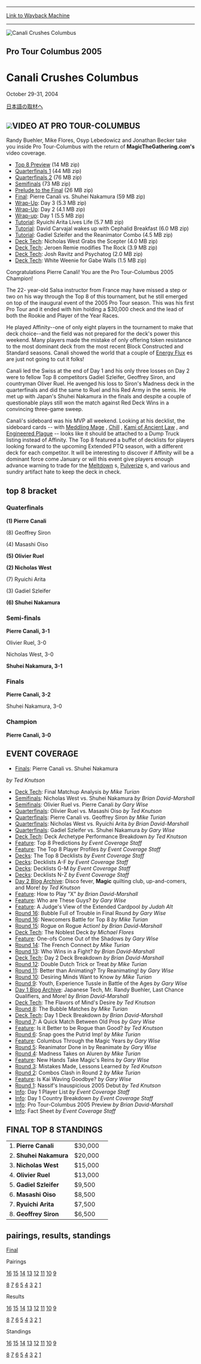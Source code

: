 
---
[Link to Wayback Machine](https://web.archive.org/web/20160228024539/http://magic.wizards.com/en/events/coverage/canali-crushes-columbus)

[_metadata_:description]:- "*/ /*-->*/ 日本語の取材へ"
[_metadata_:generator]:- "Drupal 7 (http://drupal.org)"
[_metadata_:node]:- "546381"
[_metadata_:source]:- "div-block-system-main"
[_metadata_:title]:- "Canali Crushes Columbus"
[_metadata_:wayback_capture_timestamp]:- "2016-02-28 02:45:39"
[_metadata_:wayback_raw_url]:- "https://web.archive.org/web/20160228024539id_/http://magic.wizards.com/en/events/coverage/canali-crushes-columbus"
[_metadata_:wayback_url]:- "http://magic.wizards.com/en/events/coverage/canali-crushes-columbus"
---







![Canali Crushes Columbus](https://media.magic.wizards.com/images/banner/large_1_4.jpg)





Pro Tour Columbus 2005
----------------------


Canali Crushes Columbus
=======================




October 29-31, 2004












[日本語の取材へ](/en/node/546376)


![](https://media.magic.wizards.com/image_legacy_migration/sideboard/images/ptcol05/win.jpg)VIDEO AT PRO TOUR-COLUMBUS
--------------------------


Randy Buehler, Mike Flores, Osyp Lebedowicz and Jonathan Becker take you inside Pro Tour-Columbus with the return of **MagicTheGathering.com's** video coverage.



* [Top 8 Preview](http://webcast.wizards.com/04columbus/day3/pregame.zip) (14 MB zip)
* [Quarterfinals 1](http://webcast.wizards.com/04columbus/day3/quarterfinals1.zip) (44 MB zip)
* [Quarterfinals 2](http://webcast.wizards.com/04columbus/day3/quarterfinals2.zip) (76 MB zip)
* [Semifinals](http://webcast.wizards.com/04columbus/day3/semifinals.zip) (73 MB zip)
* [Prelude to the Final](http://webcast.wizards.com/04columbus/day3/halftime.zip) (26 MB zip)
* [Final](http://webcast.wizards.com/04columbus/day3/finals.zip): Pierre Canali vs. Shuhei Nakamura (59 MB zip)
* [Wrap-Up](http://webcast.wizards.com/04columbus/day3/finals_wrap.zip): Day 3 (5.3 MB zip)
* [Wrap-Up](http://webcast.wizards.com/04columbus/day2/day_2_wrap.zip): Day 2 (4.1 MB zip)
* [Wrap-up](http://webcast.wizards.com/04columbus/day1/day_1_wrap_up.zip): Day 1 (5.5 MB zip)
* [Tutorial](http://webcast.wizards.com/04columbus/day2/card_types_3_japan.zip): Ryuichi Arita Lives Life (5.7 MB zip)
* [Tutorial](http://webcast.wizards.com/04columbus/day2/card_types_2_spanish.zip): David Carvajal wakes up with Cephalid Breakfast (6.0 MB zip)
* [Tutorial](http://webcast.wizards.com/04columbus/day2/card_types_1.zip): Gadiel Szleifer and the Reanimator Combo (4.5 MB zip)
* [Deck Tech](http://webcast.wizards.com/04columbus/day2/nick_west.zip): Nicholas West Grabs the Scepter (4.0 MB zip)
* [Deck Tech](http://webcast.wizards.com/04columbus/day1/jeroen_remie.zip): Jeroen Remie modifies The Rock (3.9 MB zip)
* [Deck Tech](http://webcast.wizards.com/04columbus/day1/josh_ravitz.zip): Josh Ravitz and Psychatog (2.0 MB zip)
* [Deck Tech](http://webcast.wizards.com/04columbus/day1/gabe_walls.zip): White Weenie for Gabe Walls (1.5 MB zip)

Congratulations Pierre Canali! You are the Pro Tour-Columbus 2005 Champion!


The 22- year-old Salsa instructor from France may have missed a step or two on his way through the Top 8 of this tournament, but he still emerged on top of the inaugural event of the 2005 Pro Tour season. This was his first Pro Tour and it ended with him holding a $30,000 check and the lead of both the Rookie and Player of the Year Races.


He played Affinity--one of only eight players in the tournament to make that deck choice--and the field was not prepared for the deck's power this weekend. Many players made the mistake of only offering token resistance to the most dominant deck from the most recent Block Constructed and Standard seasons. Canali showed the world that a couple of [Energy Flux](http://gatherer.wizards.com/Pages/Card/Details.aspx?name=Energy+Flux) es are just not going to cut it folks!


Canali led the Swiss at the end of Day 1 and his only three losses on Day 2 were to fellow Top 8 competitors Gadiel Szleifer, Geoffrey Siron, and countryman Oliver Ruel. He avenged his loss to Siron's Madness deck in the quarterfinals and did the same to Ruel and his Red Army in the semis. He met up with Japan's Shuhei Nakamura in the finals and despite a couple of questionable plays still won the match against Red Deck Wins in a convincing three-game sweep.


Canali's sideboard was his MVP all weekend. Looking at his decklist, the sideboard cards -- with [Meddling Mage](http://gatherer.wizards.com/Pages/Card/Details.aspx?name=Meddling+Mage) , [Chill](http://gatherer.wizards.com/Pages/Card/Details.aspx?name=Chill) , [Kami of Ancient Law](http://gatherer.wizards.com/Pages/Card/Details.aspx?name=Kami+of+Ancient+Law) , and [Engineered Plague](http://gatherer.wizards.com/Pages/Card/Details.aspx?name=Engineered+Plague) -- looks like it should be attached to a Dump Truck listing instead of Affinity. The Top 8 featured a buffet of decklists for players looking forward to the upcoming Extended PTQ season, with a different deck for each competitor. It will be interesting to discover if Affinity will be a dominant force come January or will this event give players enough advance warning to trade for the [Meltdown](http://gatherer.wizards.com/Pages/Card/Details.aspx?name=Meltdown) s, [Pulverize](http://gatherer.wizards.com/Pages/Card/Details.aspx?name=Pulverize) s, and various and sundry artifact hate to keep the deck in check.



top 8 bracket
-------------





### Quaterfinals





**(1) Pierre Canali**




(8) Geoffrey Siron






(4) Masashi Oiso




**(5) Olivier Ruel**






**(2) Nicholas West**




(7) Ryuichi Arita






(3) Gadiel Szleifer




**(6) Shuhei Nakamura**







### Semi-finals





**Pierre Canali, 3-1**




Olivier Ruel, 3-0






Nicholas West, 3-0




**Shuhei Nakamura, 3-1**







### Finals





**Pierre Canali, 3-2**




Shuhei Nakamura, 3-0







### Champion





**Pierre Canali, 3-0**









EVENT COVERAGE
--------------




* [Finals](/en/articles/archive/event-coverage/live-coverage-2005-pro-tour-columbus-2004-10-31-5): Pierre Canali vs. Shuhei Nakamura

 *by Ted Knutson*
* [Deck Tech](/en/articles/archive/event-coverage/live-coverage-2005-pro-tour-columbus-2004-10-31-3): Final Matchup Analysis
 *by Mike Turian*
* [Semifinals](/en/articles/archive/event-coverage/live-coverage-2005-pro-tour-columbus-2004-10-31-11): Nicholas West vs. Shuhei Nakamura
 *by Brian David-Marshall*
* [Semifinals](/en/articles/archive/event-coverage/live-coverage-2005-pro-tour-columbus-2004-10-31-10): Olivier Ruel vs. Pierre Canali
 *by Gary Wise*
* [Quarterfinals](/en/articles/archive/event-coverage/live-coverage-2005-pro-tour-columbus-2004-10-31-9): Olivier Ruel vs. Masashi Oiso
 *by Ted Knutson*
* [Quarterfinals](/en/articles/archive/event-coverage/live-coverage-2005-pro-tour-columbus-2004-10-31-8): Pierre Canali vs. Geoffrey Siron
 *by Mike Turian*
* [Quarterfinals](/en/articles/archive/event-coverage/live-coverage-2005-pro-tour-columbus-2004-10-31-7): Nicholas West vs. Ryuichi Arita
 *by Brian David-Marshall*
* [Quarterfinals](/en/articles/archive/event-coverage/live-coverage-2005-pro-tour-columbus-2004-10-31-6): Gadiel Szleifer vs. Shuhei Nakamura
 *by Gary Wise*
* [Deck Tech](/en/articles/archive/event-coverage/live-coverage-2005-pro-tour-columbus-2004-10-31-2): Deck Archetype Performance Breakdown
 *by Ted Knutson*
* [Feature](/en/articles/archive/event-coverage/live-coverage-2005-pro-tour-columbus-2004-10-31-4): Top 8 Predictions
 *by Event Coverage Staff*
* [Feature](/en/articles/archive/event-coverage/live-coverage-2005-pro-tour-columbus-2004-10-30-39): The Top 8 Player Profiles
 *by Event Coverage Staff*
* [Decks](/en/articles/archive/event-coverage/live-coverage-2005-pro-tour-columbus-2004-10-30-38): The Top 8 Decklists
 *by Event Coverage Staff*
* [Decks](/en/articles/archive/event-coverage/live-coverage-2005-pro-tour-columbus-2004-10-31): Decklists A-F
 *by Event Coverage Staff*
* [Decks](/en/articles/archive/event-coverage/live-coverage-2005-pro-tour-columbus-2004-10-31-0): Decklists G-M
 *by Event Coverage Staff*
* [Decks](/en/articles/archive/event-coverage/live-coverage-2005-pro-tour-columbus-2004-10-31-1): Decklists N-Z
 *by Event Coverage Staff*
* [Day 2 Blog Archive](/en/articles/archive/event-coverage/2004-10-29): Disco fever, **Magic** quilting club, up-and-comers, and More!
 *by Ted Knutson*
* [Feature](/en/articles/archive/event-coverage/live-coverage-2005-pro-tour-columbus-2004-10-30-4): How to Play "X"
 *by Brian David-Marshall*
* [Feature](/en/articles/archive/event-coverage/live-coverage-2005-pro-tour-columbus-2004-10-30-3): Who are These Guys?
 *by Gary Wise*
* [Feature](/en/articles/archive/event-coverage/live-coverage-2005-pro-tour-columbus-2004-10-30-2): A Judge's View of the Extended Cardpool
 *by Judah Alt*
* [Round 16](/en/articles/archive/event-coverage/live-coverage-2005-pro-tour-columbus-2004-10-30-12): Bubble Full of Trouble in Final Round
 *by Gary Wise*
* [Round 16](/en/articles/archive/event-coverage/live-coverage-2005-pro-tour-columbus-2004-10-30-11): Newcomers Battle for Top 8
 *by Mike Turian*
* [Round 15](/en/articles/archive/event-coverage/live-coverage-2005-pro-tour-columbus-2004-10-30-10): Rogue on Rogue Action!
 *by Brian David-Marshall*
* [Deck Tech](/en/articles/archive/event-coverage/live-coverage-2005-pro-tour-columbus-2004-10-30-0): The Noblest Deck
 *by Michael Flores*
* [Feature](/en/articles/archive/event-coverage/live-coverage-2005-pro-tour-columbus-2004-10-30-1): One-ofs Come Out of the Shadows
 *by Gary Wise*
* [Round 14](/en/articles/archive/event-coverage/live-coverage-2005-pro-tour-columbus-2004-10-30-9): The French Connect
 *by Mike Turian*
* [Round 13](/en/articles/archive/event-coverage/live-coverage-2005-pro-tour-columbus-2004-10-30-8): Who Wins in a Fight?
 *by Brian David-Marshall*
* [Deck Tech](/en/articles/archive/event-coverage/live-coverage-2005-pro-tour-columbus-2004-10-30): Day 2 Deck Breakdown
 *by Brian David-Marshall*
* [Round 12](/en/articles/archive/event-coverage/live-coverage-2005-pro-tour-columbus-2004-10-30-7): Double Dutch Trick or Treat
 *by Mike Turian*
* [Round 11](/en/articles/archive/event-coverage/live-coverage-2005-pro-tour-columbus-2004-10-30-6): Better than Animating? Try Reanimating!
 *by Gary Wise*
* [Round 10](/en/articles/archive/event-coverage/live-coverage-2005-pro-tour-columbus-2004-10-30-5): Desiring Minds Want to Know
 *by Mike Turian*
* [Round 9](/en/articles/archive/event-coverage/live-coverage-2005-pro-tour-columbus-2004-10-30-13): Youth, Experience Tussle in Battle of the Ages
 *by Gary Wise*
* [Day 1 Blog Archive](/en/articles/archive/event-coverage/2004-10-30): Japanese Tech, Mr. Randy Buehler, Last Chance Qualifiers, and More!
 *by Brian David-Marshall*
* [Deck Tech](/en/articles/archive/event-coverage/live-coverage-2005-pro-tour-columbus-2004-10-29-1): The Flavors of Mind's Desire
 *by Ted Knutson*
* [Round 8](/en/articles/archive/event-coverage/live-coverage-2005-pro-tour-columbus-2004-10-29-13): The Bubble Matches
 *by Mike Turian*
* [Deck Tech](/en/articles/archive/event-coverage/live-coverage-2005-pro-tour-columbus-2004-10-29-0): Day 1 Deck Breakdown
 *by Brian David-Marshall*
* [Round 7](/en/articles/archive/event-coverage/live-coverage-2005-pro-tour-columbus-2004-10-29-12): A Quick Match Between Old Pros
 *by Gary Wise*
* [Feature](/en/articles/archive/event-coverage/live-coverage-2005-pro-tour-columbus-2004-10-29-5): Is it Better to be Rogue than Good?
 *by Ted Knutson*
* [Round 6](/en/articles/archive/event-coverage/live-coverage-2005-pro-tour-columbus-2004-10-29-11): Snap goes the Putrid Imp!
 *by Mike Turian*
* [Feature](/en/articles/archive/event-coverage/live-coverage-2005-pro-tour-columbus-2004-10-29-4): Columbus Through the Magic Years
 *by Gary Wise*
* [Round 5](/en/articles/archive/event-coverage/live-coverage-2005-pro-tour-columbus-2004-10-29-10): Reanimator Done in by Reanimate
 *by Gary Wise*
* [Round 4](/en/articles/archive/event-coverage/live-coverage-2005-pro-tour-columbus-2004-10-29-9): Madness Takes on Aluren
 *by Mike Turian*
* [Feature](/en/articles/archive/event-coverage/live-coverage-2005-pro-tour-columbus-2004-10-29-3): New Hands Take Magic's Reins
 *by Gary Wise*
* [Round 3](/en/articles/archive/event-coverage/live-coverage-2005-pro-tour-columbus-2004-10-29-8): Mistakes Made, Lessons Learned
 *by Ted Knutson*
* [Round 2](/en/articles/archive/event-coverage/live-coverage-2005-pro-tour-columbus-2004-10-29-7): Combos Clash in Round 2
 *by Mike Turian*
* [Feature](/en/articles/archive/event-coverage/live-coverage-2005-pro-tour-columbus-2004-10-29-2): Is Kai Waving Goodbye?
 *by Gary Wise*
* [Round 1](/en/articles/archive/event-coverage/live-coverage-2005-pro-tour-columbus-2004-10-29-6): Nassif's Inauspicious 2005 Debut
 *by Ted Knutson*
* [Info](/en/articles/archive/event-coverage/live-coverage-2005-pro-tour-columbus-2004-10-29-22): Day 1 Player List
 *by Event Coverage Staff*
* [Info](/en/articles/archive/event-coverage/live-coverage-2005-pro-tour-columbus-2004-10-29): Day 1 Country Breakdown
 *by Event Coverage Staff*
* [Info](http://archive.wizards.com/Magic/Magazine/Article.aspx?x=protour/columbus05/preview): Pro Tour-Columbus 2005 Preview
 *by Brian David-Marshall*
* [Info](http://magic.wizards.com/en/articles/archive/feature/2005-pro-tour%E2%80%93columbus-2004-08-04): Fact Sheet
 *by Event Coverage Staff*



FINAL TOP 8 STANDINGS
---------------------




|  |  |  |
| --- | --- | --- |
| 1. **Pierre Canali** | $30,000 |
| 2. **Shuhei Nakamura** | $20,000 |
| 3. **Nicholas West** | $15,000 |
| 4. **Olivier Ruel** | $13,000 |
| 5. **Gadiel Szleifer** | $9,500 |
| 6. **Masashi Oiso** | $8,500 |
| 7. **Ryuichi Arita** | $7,500 |
| 8. **Geoffrey Siron** | $6,500 |

pairings, results, standings
----------------------------




[Final](/en/articles/archive/event-coverage/live-coverage-2005-pro-tour-columbus-2004-10-31-12)




Pairings


[16](/en/articles/archive/event-coverage/live-coverage-2005-pro-tour-columbus-2004-10-30-20) [15](/en/articles/archive/event-coverage/live-coverage-2005-pro-tour-columbus-2004-10-30-19) [14](/en/articles/archive/event-coverage/live-coverage-2005-pro-tour-columbus-2004-10-30-18) [13](/en/articles/archive/event-coverage/live-coverage-2005-pro-tour-columbus-2004-10-30-17) [12](/en/articles/archive/event-coverage/live-coverage-2005-pro-tour-columbus-2004-10-30-16) [11](/en/articles/archive/event-coverage/live-coverage-2005-pro-tour-columbus-2004-10-30-15) [10](/en/articles/archive/event-coverage/live-coverage-2005-pro-tour-columbus-2004-10-30-14) [9](/en/articles/archive/event-coverage/live-coverage-2005-pro-tour-columbus-2004-10-30-21)


[8](/en/articles/archive/event-coverage/live-coverage-2005-pro-tour-columbus-2004-10-29-21) [7](/en/articles/archive/event-coverage/live-coverage-2005-pro-tour-columbus-2004-10-29-20) [6](/en/articles/archive/event-coverage/live-coverage-2005-pro-tour-columbus-2004-10-29-19) [5](/en/articles/archive/event-coverage/live-coverage-2005-pro-tour-columbus-2004-10-29-18) [4](/en/articles/archive/event-coverage/live-coverage-2005-pro-tour-columbus-2004-10-29-17) [3](/en/articles/archive/event-coverage/live-coverage-2005-pro-tour-columbus-2004-10-29-16) [2](/en/articles/archive/event-coverage/live-coverage-2005-pro-tour-columbus-2004-10-29-15) [1](/en/articles/archive/event-coverage/live-coverage-2005-pro-tour-columbus-2004-10-29-14)




Results


[16](/en/articles/archive/event-coverage/live-coverage-2005-pro-tour-columbus-2004-10-30-28) [15](/en/articles/archive/event-coverage/live-coverage-2005-pro-tour-columbus-2004-10-30-27) [14](/en/articles/archive/event-coverage/live-coverage-2005-pro-tour-columbus-2004-10-30-26) [13](/en/articles/archive/event-coverage/live-coverage-2005-pro-tour-columbus-2004-10-30-25) [12](/en/articles/archive/event-coverage/live-coverage-2005-pro-tour-columbus-2004-10-30-24) [11](/en/articles/archive/event-coverage/live-coverage-2005-pro-tour-columbus-2004-10-30-23) [10](/en/articles/archive/event-coverage/live-coverage-2005-pro-tour-columbus-2004-10-30-22) [9](/en/articles/archive/event-coverage/live-coverage-2005-pro-tour-columbus-2004-10-30-29)


[8](/en/articles/archive/event-coverage/live-coverage-2005-pro-tour-columbus-2004-10-29-30) [7](/en/articles/archive/event-coverage/live-coverage-2005-pro-tour-columbus-2004-10-29-29) [6](/en/articles/archive/event-coverage/live-coverage-2005-pro-tour-columbus-2004-10-29-28) [5](/en/articles/archive/event-coverage/live-coverage-2005-pro-tour-columbus-2004-10-29-27) [4](/en/articles/archive/event-coverage/live-coverage-2005-pro-tour-columbus-2004-10-29-26) [3](/en/articles/archive/event-coverage/live-coverage-2005-pro-tour-columbus-2004-10-29-25) [2](/en/articles/archive/event-coverage/live-coverage-2005-pro-tour-columbus-2004-10-29-24) [1](/en/articles/archive/event-coverage/live-coverage-2005-pro-tour-columbus-2004-10-29-23)




Standings


[16](/en/articles/archive/event-coverage/live-coverage-2005-pro-tour-columbus-2004-10-30-36) [15](/en/articles/archive/event-coverage/live-coverage-2005-pro-tour-columbus-2004-10-30-35) [14](/en/articles/archive/event-coverage/live-coverage-2005-pro-tour-columbus-2004-10-30-34) [13](/en/articles/archive/event-coverage/live-coverage-2005-pro-tour-columbus-2004-10-30-33) [12](/en/articles/archive/event-coverage/live-coverage-2005-pro-tour-columbus-2004-10-30-32) [11](/en/articles/archive/event-coverage/live-coverage-2005-pro-tour-columbus-2004-10-30-31) [10](/en/articles/archive/event-coverage/live-coverage-2005-pro-tour-columbus-2004-10-30-30) [9](/en/articles/archive/event-coverage/live-coverage-2005-pro-tour-columbus-2004-10-30-37)


[8](/en/articles/archive/event-coverage/live-coverage-2005-pro-tour-columbus-2004-10-29-38) [7](/en/articles/archive/event-coverage/live-coverage-2005-pro-tour-columbus-2004-10-29-37) [6](/en/articles/archive/event-coverage/live-coverage-2005-pro-tour-columbus-2004-10-29-36) [5](/en/articles/archive/event-coverage/live-coverage-2005-pro-tour-columbus-2004-10-29-35) [4](/en/articles/archive/event-coverage/live-coverage-2005-pro-tour-columbus-2004-10-29-34) [3](/en/articles/archive/event-coverage/live-coverage-2005-pro-tour-columbus-2004-10-29-33) [2](/en/articles/archive/event-coverage/live-coverage-2005-pro-tour-columbus-2004-10-29-32) [1](/en/articles/archive/event-coverage/live-coverage-2005-pro-tour-columbus-2004-10-29-31)





 

